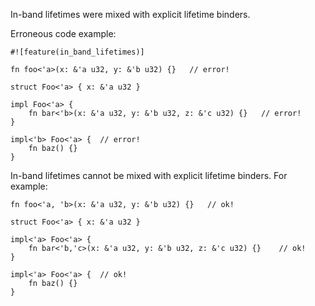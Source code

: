 In-band lifetimes were mixed with explicit lifetime binders.

Erroneous code example:

```compile_fail,E0688
#![feature(in_band_lifetimes)]

fn foo<'a>(x: &'a u32, y: &'b u32) {}   // error!

struct Foo<'a> { x: &'a u32 }

impl Foo<'a> {
    fn bar<'b>(x: &'a u32, y: &'b u32, z: &'c u32) {}   // error!
}

impl<'b> Foo<'a> {  // error!
    fn baz() {}
}
```

In-band lifetimes cannot be mixed with explicit lifetime binders.
For example:

```
fn foo<'a, 'b>(x: &'a u32, y: &'b u32) {}   // ok!

struct Foo<'a> { x: &'a u32 }

impl<'a> Foo<'a> {
    fn bar<'b,'c>(x: &'a u32, y: &'b u32, z: &'c u32) {}    // ok!
}

impl<'a> Foo<'a> {  // ok!
    fn baz() {}
}
```
